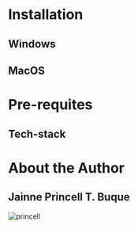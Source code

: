 # Installation
## Windows
## MacOS

# Pre-requites
## Tech-stack

# About the Author
## Jainne Princell T. Buque
![princell](https://scontent.fdvo5-1.fna.fbcdn.net/v/t39.30808-6/457269756_1510040287063660_1425728160330835650_n.jpg?_nc_cat=110&ccb=1-7&_nc_sid=6ee11a&_nc_eui2=AeGJFkPoGxgD3idKqF89NFOIwqmxMsCDtATCqbEywIO0BEsnzhEr3jDTvS5JtrumUVuEpz_oXJcUBI5cwBo7J1ZP&_nc_ohc=VTtomb48KmkQ7kNvgEHWHAb&_nc_ht=scontent.fdvo5-1.fna&_nc_gid=AsKewnJITcxIMZX0a4S8PwH&oh=00_AYAkxwPc_6EaBP2J_CFxW-korrgfLfnoVJEK-jLFU9VL3w&oe=670BB963)
